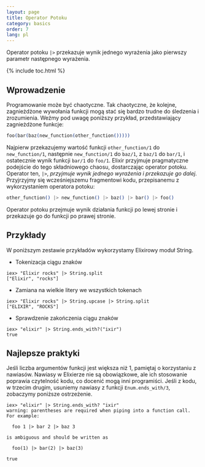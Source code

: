 ```yaml
---
layout: page
title: Operator Potoku
category: basics
order: 7
lang: pl
---
```


Operator potoku `|>` przekazuje wynik jednego wyrażenia jako pierwszy parametr następnego wyrażenia.

{% include toc.html %}

## Wprowadzenie

Programowanie może być chaotyczne. Tak chaotyczne, że kolejne, zagnieżdżone wywołania funkcji mogą stać się bardzo trudne do śledzenia i zrozumienia. Weźmy pod uwagę poniższy przykład, przedstawiający zagnieżdżone funkcje:

```elixir
foo(bar(baz(new_function(other_function()))))
```

Najpierw przekazujemy wartość funkcji `other_function/1` do `new_function/1`, następnie `new_function/1` do `baz/1`, z `baz/1` do `bar/1`, i ostatecznie wynik funkcji `bar/1` do `foo/1`. Elixir przyjmuje pragmatyczne podejście do tego składniowego chaosu, dostarczając operator potoku. Operator ten, `|>`, *przyjmuje wynik jednego wyrażenia i przekazuje go dalej*. Przyjrzyjmy się wcześniejszemu fragmentowi kodu, przepisanemu z wykorzystaniem operatora potoku:

```elixir
other_function() |> new_function() |> baz() |> bar() |> foo()
```

Operator potoku przejmuje wynik działania funkcji po lewej stronie i przekazuje go do funkcji po prawej stronie.

## Przykłady

W poniższym zestawie przykładów wykorzystamy Elixirowy moduł String.

- Tokenizacja ciągu znaków

```shell
iex> "Elixir rocks" |> String.split
["Elixir", "rocks"]
```

- Zamiana na wielkie litery we wszystkich tokenach

```shell
iex> "Elixir rocks" |> String.upcase |> String.split
["ELIXIR", "ROCKS"]
```

- Sprawdzenie zakończenia ciągu znaków

```shell
iex> "elixir" |> String.ends_with?("ixir")
true
```

## Najlepsze praktyki 

Jeśli liczba argumentów funkcji jest większa niż 1, pamiętaj o korzystaniu z nawiasów. Nawiasy w Elixierze nie są obowiązkowe, ale ich stosowanie poprawia czytelność kodu, co docenić mogą inni programiści. Jeśli z kodu, w trzecim drugim, usuniemy nawiasy z funkcji `Enum.ends_with/3`, zobaczymy poniższe ostrzeżenie.

```shell
iex> "elixir" |> String.ends_with? "ixir"
warning: parentheses are required when piping into a function call. For example:

  foo 1 |> bar 2 |> baz 3

is ambiguous and should be written as

  foo(1) |> bar(2) |> baz(3)

true
```

